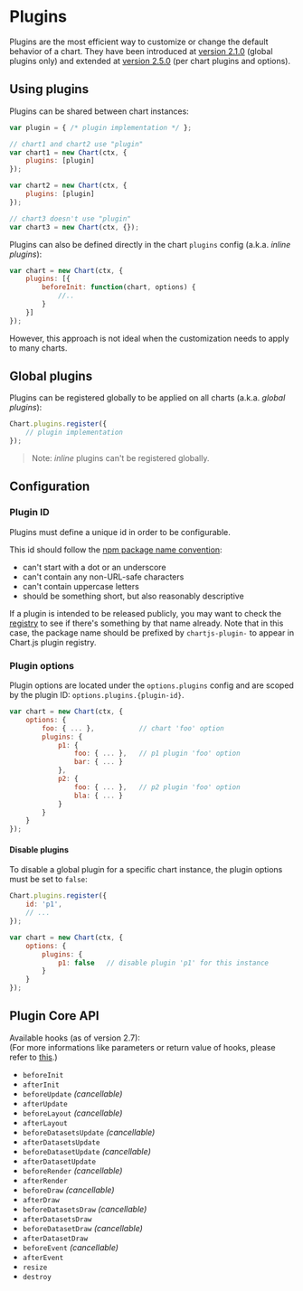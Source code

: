 # Plugins

Plugins are the most efficient way to customize or change the default behavior of a chart. They have been introduced at [version 2.1.0](https://github.com/chartjs/Chart.js/releases/tag/2.1.0) (global plugins only) and extended at [version 2.5.0](https://github.com/chartjs/Chart.js/releases/tag/v2.5.0) (per chart plugins and options).

## Using plugins

Plugins can be shared between chart instances:

```javascript
var plugin = { /* plugin implementation */ };

// chart1 and chart2 use "plugin"
var chart1 = new Chart(ctx, {
    plugins: [plugin]
});

var chart2 = new Chart(ctx, {
    plugins: [plugin]
});

// chart3 doesn't use "plugin"
var chart3 = new Chart(ctx, {});
```

Plugins can also be defined directly in the chart `plugins` config (a.k.a. *inline plugins*):

```javascript
var chart = new Chart(ctx, {
    plugins: [{
        beforeInit: function(chart, options) {
            //..
        }
    }]
});
```

However, this approach is not ideal when the customization needs to apply to many charts.

## Global plugins

Plugins can be registered globally to be applied on all charts (a.k.a. *global plugins*):

```javascript
Chart.plugins.register({
    // plugin implementation
});
```

> Note: *inline* plugins can't be registered globally.

## Configuration

### Plugin ID

Plugins must define a unique id in order to be configurable.

This id should follow the [npm package name convention](https://docs.npmjs.com/files/package.json#name):

- can't start with a dot or an underscore
- can't contain any non-URL-safe characters
- can't contain uppercase letters
- should be something short, but also reasonably descriptive

If a plugin is intended to be released publicly, you may want to check the [registry](https://www.npmjs.com/search?q=chartjs-plugin-) to see if there's something by that name already. Note that in this case, the package name should be prefixed by `chartjs-plugin-` to appear in Chart.js plugin registry.

### Plugin options

Plugin options are located under the `options.plugins` config and are scoped by the plugin ID: `options.plugins.{plugin-id}`.

```javascript
var chart = new Chart(ctx, {
    options: {
        foo: { ... },           // chart 'foo' option
        plugins: {
            p1: {
                foo: { ... },   // p1 plugin 'foo' option
                bar: { ... }
            },
            p2: {
                foo: { ... },   // p2 plugin 'foo' option
                bla: { ... }
            }
        }
    }
});
```

#### Disable plugins

To disable a global plugin for a specific chart instance, the plugin options must be set to `false`:

```javascript
Chart.plugins.register({
    id: 'p1',
    // ...
});

var chart = new Chart(ctx, {
    options: {
        plugins: {
            p1: false   // disable plugin 'p1' for this instance
        }
    }
});
```

## Plugin Core API

Available hooks (as of version 2.7):  
(For more informations like parameters or return value of hooks, please refer to [this](https://github.com/chartjs/Chart.js/blob/2f874fde622ebd2c3b45c668861659f17e1254e9/src/core/core.plugins.js#L173-L382).)

* `beforeInit`
* `afterInit`
* `beforeUpdate` *(cancellable)*
* `afterUpdate`
* `beforeLayout` *(cancellable)*
* `afterLayout`
* `beforeDatasetsUpdate` *(cancellable)*
* `afterDatasetsUpdate`
* `beforeDatasetUpdate` *(cancellable)*
* `afterDatasetUpdate`
* `beforeRender` *(cancellable)*
* `afterRender`
* `beforeDraw` *(cancellable)*
* `afterDraw`
* `beforeDatasetsDraw` *(cancellable)*
* `afterDatasetsDraw`
* `beforeDatasetDraw` *(cancellable)*
* `afterDatasetDraw`
* `beforeEvent` *(cancellable)*
* `afterEvent`
* `resize`
* `destroy`
